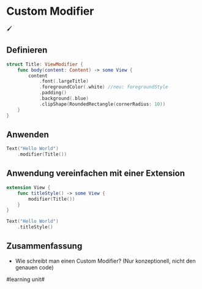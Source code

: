 # Custom Modifier
🖌️

## Definieren

```swift
struct Title: ViewModifier {
    func body(content: Content) -> some View {
        content
            .font(.largeTitle)
            .foregroundColor(.white) //neu: foregroundStyle
            .padding()
            .background(.blue)
            .clipShape(RoundedRectangle(cornerRadius: 10))
    }
}
```

## Anwenden

```swift
Text("Hello World")
    .modifier(Title())
```

## Anwendung vereinfachen mit einer Extension

```swift
extension View {
    func titleStyle() -> some View {
        modifier(Title())
    }
}
```

```swift
Text("Hello World")
    .titleStyle()
```

## Zusammenfassung
- Wie schreibt man einen Custom Modifier? (Nur konzeptionell, nicht den genauen code)

#learning unit#